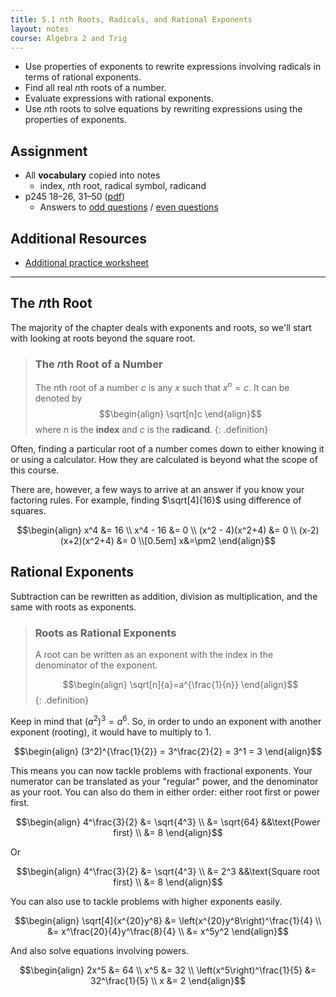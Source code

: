 ```yaml
---
title: 5.1 𝘯th Roots, Radicals, and Rational Exponents
layout: notes
course: Algebra 2 and Trig
---
```


- Use properties of exponents to rewrite expressions involving radicals in terms of rational exponents.
- Find all real $n$th roots of a number.
- Evaluate expressions with rational exponents.
- Use $n$th roots to solve equations by rewriting expressions using the properties of exponents.

## Assignment

- All **vocabulary** copied into notes
  - index, $n$th root, radical symbol, radicand
- p245 18–26, 31–50 ([pdf](./pdf/alg2-practice-0501.pdf))
  - Answers to [odd questions](../misc/alg2-odd-answers.pdf) / [even questions](../misc/alg2-even-answers.pdf)

## Additional Resources

- [Additional practice worksheet](./pdf/alg2-add-practice-0501.pdf)

---

## The 𝘯th Root

The majority of the chapter deals with exponents and roots, so we'll start with looking at roots beyond the square root.

> ### The 𝘯th Root of a Number
>
> The $n$th root of a number $c$ is any $x$ such that $x^n=c$. It can be denoted by
> $$\begin{align}
> \sqrt[n]c
> \end{align}$$
> where $n$ is the **index** and $c$ is the **radicand**.
{: .definition}

Often, finding a particular root of a number comes down to either knowing it or using a calculator. How they are calculated is beyond what the scope of this course.

There are, however, a few ways to arrive at an answer if you know your factoring rules. For example, finding $\sqrt[4]{16}$ using difference of squares.

$$\begin{align}
x^4 &= 16 \\
x^4 - 16 &= 0  \\
(x^2 - 4)(x^2+4) &= 0 \\
(x-2)(x+2)(x^2+4) &= 0 \\[0.5em]
x&=\pm2
\end{align}$$

## Rational Exponents

Subtraction can be rewritten as addition, division as multiplication, and the same with roots as exponents.

> ### Roots as Rational Exponents
>
> A root can be written as an exponent with the index in the denominator of the exponent.
>
> $$\begin{align}
> \sqrt[n]{a}=a^{\frac{1}{n}}
> \end{align}$$
{: .definition}

Keep in mind that $(a^2)^3=a^6$. So, in order to undo an exponent with another exponent (rooting), it would have to multiply to 1.

$$\begin{align}
(3^2)^{\frac{1}{2}} = 3^\frac{2}{2} = 3^1 = 3
\end{align}$$

This means you can now tackle problems with fractional exponents. Your numerator can be translated as your "regular" power, and the denominator as your root. You can also do them in either order: either root first or power first.

$$\begin{align}
4^\frac{3}{2} &= \sqrt{4^3} \\
              &= \sqrt{64}        &&\text{Power first} \\
              &= 8
\end{align}$$

Or

$$\begin{align}
4^\frac{3}{2} &= \sqrt{4^3} \\
              &= 2^3        &&\text{Square root first} \\
              &= 8
\end{align}$$

You can also use to tackle problems with higher exponents easily.

$$\begin{align}
\sqrt[4]{x^{20}y^8} &= \left(x^{20}y^8\right)^\frac{1}{4} \\
                    &= x^\frac{20}{4}y^\frac{8}{4} \\
                    &= x^5y^2
\end{align}$$

And also solve equations involving powers.

$$\begin{align}
2x^5 &= 64 \\
 x^5 &= 32 \\
 \left(x^5\right)^\frac{1}{5} &= 32^\frac{1}{5} \\
 x &= 2
\end{align}$$
